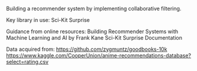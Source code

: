 Building a recommender system by implementing collaborative filtering.

Key library in use:
Sci-Kit Surprise

Guidance from online resources:
Building Recommender Systems with Machine Learning and AI by Frank Kane
Sci-Kit Surprise Documentation

Data acquired from:
https://github.com/zygmuntz/goodbooks-10k
https://www.kaggle.com/CooperUnion/anime-recommendations-database?select=rating.csv
